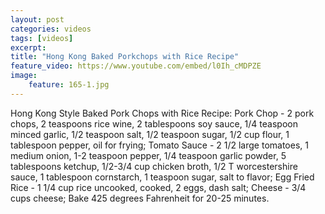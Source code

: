 ```yaml
---
layout: post
categories: videos
tags: [videos]
excerpt: 
title: "Hong Kong Baked Porkchops with Rice Recipe"
feature_video: https://www.youtube.com/embed/l0Ih_cMDPZE
image:
    feature: 165-1.jpg
---
```


Hong Kong Style Baked Pork Chops with Rice Recipe: Pork Chop - 2 pork chops, 2 teaspoons rice wine, 2 tablespoons soy sauce, 1/4 teaspoon minced garlic, 1/2 teaspoon salt, 1/2 teaspoon sugar, 1/2 cup flour, 1 tablespoon pepper, oil for frying; Tomato Sauce - 2 1/2 large tomatoes, 1 medium onion, 1-2  teaspoon pepper, 1/4 teaspoon garlic powder, 5 tablespoons ketchup, 1/2-3/4 cup chicken broth, 1/2 T worcestershire sauce, 1 tablespoon cornstarch, 1 teaspoon sugar, salt to flavor; Egg Fried Rice - 1 1/4 cup rice uncooked, cooked, 2 eggs, dash salt; Cheese - 3/4 cups cheese; Bake 425 degrees Fahrenheit for 20-25 minutes.

